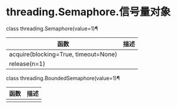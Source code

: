 # threading.Semaphore.信号量对象

class threading.Semaphore(value=1)¶

| 函数                                 | 描述 |
| ------------------------------------ | ---- |
| acquire(blocking=True, timeout=None) |      |
| release(n=1)                         |      |




class threading.BoundedSemaphore(value=1)¶

| 函数 | 描述 |
| ---- | ---- |
|      |      |